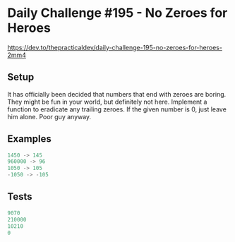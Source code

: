 # Daily Challenge #195 - No Zeroes for Heroes

https://dev.to/thepracticaldev/daily-challenge-195-no-zeroes-for-heroes-2mm4

## Setup

It has officially been decided that numbers that end with zeroes are boring. They might be fun in your world, but definitely not here. Implement a function to eradicate any trailing zeroes. If the given number is 0, just leave him alone. Poor guy anyway.

## Examples

```js
1450 -> 145
960000 -> 96
1050 -> 105
-1050 -> -105
```

## Tests

```js
9070
210000
10210
0
```
